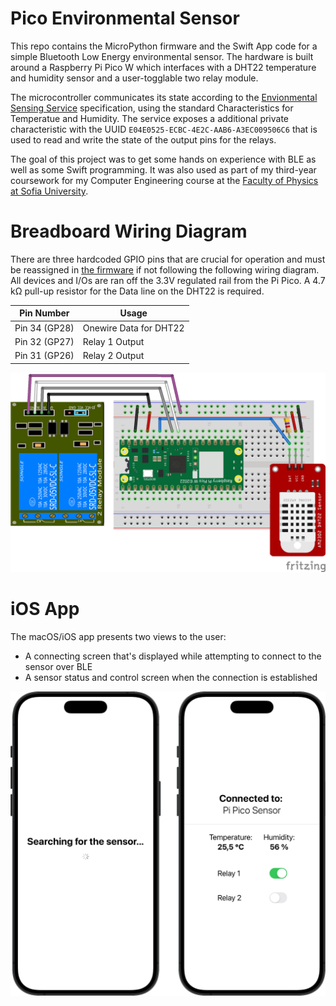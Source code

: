 
Pico Environmental Sensor
=========================

This repo contains the MicroPython firmware and the Swift App code for a simple Bluetooth Low Energy environmental sensor. The hardware is built around a Raspberry Pi Pico W which interfaces with a DHT22 temperature and humidity sensor and a user-togglable two relay module.

The microcontroller communicates its state according to the [Envionmental Sensing Service](https://www.bluetooth.com/specifications/specs/environmental-sensing-service-1-0/) specification, using the standard Characteristics for Temperatue and Humidity. The service exposes a additional private characteristic with the UUID `E04E0525-ECBC-4E2C-AAB6-A3EC009506C6` that is used to read and write the state of the output pins for the relays.

The goal of this project was to get some hands on experience with BLE as well as some Swift programming. It was also used as part of my third-year coursework for my Computer Engineering course at the [Faculty of Physics at Sofia University](https://www.phys.uni-sofia.bg).


Breadboard Wiring Diagram
=========================

There are three hardcoded GPIO pins that are crucial for operation and must be reassigned in [the firmware](SensorFirmware/main.py) if not following the following wiring diagram. All devices and I/Os are ran off the 3.3V regulated rail from the Pi Pico. A 4.7 kΩ pull-up resistor for the Data line on the DHT22 is required.

| Pin Number    | Usage                  |
|---------------|------------------------|
| Pin 34 (GP28) | Onewire Data for DHT22 |
| Pin 32 (GP27) | Relay 1 Output         |
| Pin 31 (GP26) | Relay 2 Output         |

![Wiring Diagram](/doc/wiring.png)


iOS App
=======

The macOS/iOS app presents two views to the user:
- A connecting screen that's displayed while attempting to connect to the sensor over BLE
- A sensor status and control screen when the connection is established

![iOS App Screenshot](/doc/ios_screenshot.png)
